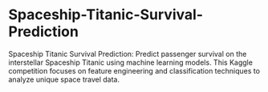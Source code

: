 # Spaceship-Titanic-Survival-Prediction
 Spaceship Titanic Survival Prediction: Predict passenger survival on the interstellar Spaceship Titanic using machine learning models. This Kaggle competition focuses on feature engineering and classification techniques to analyze unique space travel data.
